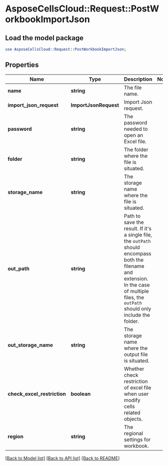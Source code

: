 # AsposeCellsCloud::Request::PostWorkbookImportJson 

## Load the model package
```perl
use AsposeCellsCloud::Request::PostWorkbookImportJson;
```

## Properties
Name | Type | Description | Notes
------------ | ------------- | ------------- | -------------
**name** | **string** | The file name. |
**import_json_request** | **ImportJsonRequest** | Import Json request. |
**password** | **string** | The password needed to open an Excel file. |
**folder** | **string** | The folder where the file is situated. |
**storage_name** | **string** | The storage name where the file is situated. |
**out_path** | **string** | Path to save the result. If it's a single file, the `outPath` should encompass both the filename and extension. In the case of multiple files, the `outPath` should only include the folder. |
**out_storage_name** | **string** | The storage name where the output file is situated. |
**check_excel_restriction** | **boolean** | Whether check restriction of excel file when user modify cells related objects. |
**region** | **string** | The regional settings for workbook. |  

[[Back to Model list]](../README.md#documentation-for-requests) [[Back to API list]](../README.md#documentation-for-api-endpoints) [[Back to README]](../README.md)

